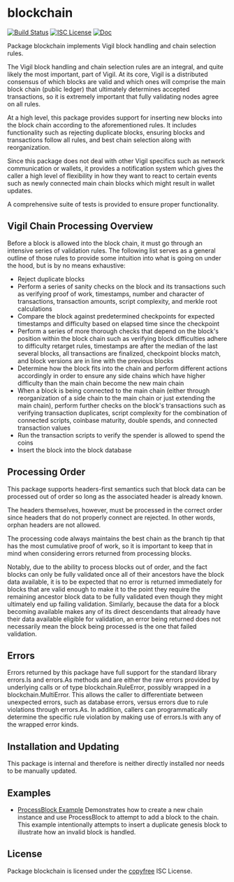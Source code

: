 blockchain
==========

[![Build Status](https://github.com/vigilnetwork/vgl/workflows/Build%20and%20Test/badge.svg)](https://github.com/vigilnetwork/vgl/actions)
[![ISC License](https://img.shields.io/badge/license-ISC-blue.svg)](http://copyfree.org)
[![Doc](https://img.shields.io/badge/doc-reference-blue.svg)](https://pkg.go.dev/github.com/vigilnetwork/vgl/internal/blockchain)

Package blockchain implements Vigil block handling and chain selection rules.

The Vigil block handling and chain selection rules are an integral, and quite
likely the most important, part of Vigil.  At its core, Vigil is a distributed
consensus of which blocks are valid and which ones will comprise the main block
chain (public ledger) that ultimately determines accepted transactions, so it is
extremely important that fully validating nodes agree on all rules.

At a high level, this package provides support for inserting new blocks into the
block chain according to the aforementioned rules.  It includes functionality
such as rejecting duplicate blocks, ensuring blocks and transactions follow all
rules, and best chain selection along with reorganization.

Since this package does not deal with other Vigil specifics such as network
communication or wallets, it provides a notification system which gives the
caller a high level of flexibility in how they want to react to certain events
such as newly connected main chain blocks which might result in wallet updates.

A comprehensive suite of tests is provided to ensure proper functionality.

## Vigil Chain Processing Overview

Before a block is allowed into the block chain, it must go through an intensive
series of validation rules.  The following list serves as a general outline of
those rules to provide some intuition into what is going on under the hood, but
is by no means exhaustive:

 - Reject duplicate blocks
 - Perform a series of sanity checks on the block and its transactions such as
   verifying proof of work, timestamps, number and character of transactions,
   transaction amounts, script complexity, and merkle root calculations
 - Compare the block against predetermined checkpoints for expected timestamps
   and difficulty based on elapsed time since the checkpoint
 - Perform a series of more thorough checks that depend on the block's position
   within the block chain such as verifying block difficulties adhere to
   difficulty retarget rules, timestamps are after the median of the last
   several blocks, all transactions are finalized, checkpoint blocks match, and
   block versions are in line with the previous blocks
 - Determine how the block fits into the chain and perform different actions
   accordingly in order to ensure any side chains which have higher difficulty
   than the main chain become the new main chain
 - When a block is being connected to the main chain (either through
   reorganization of a side chain to the main chain or just extending the
   main chain), perform further checks on the block's transactions such as
   verifying transaction duplicates, script complexity for the combination of
   connected scripts, coinbase maturity, double spends, and connected
   transaction values
 - Run the transaction scripts to verify the spender is allowed to spend the
   coins
 - Insert the block into the block database

 ## Processing Order

 This package supports headers-first semantics such that block data can be
 processed out of order so long as the associated header is already known.

 The headers themselves, however, must be processed in the correct order since
 headers that do not properly connect are rejected.  In other words, orphan
 headers are not allowed.

The processing code always maintains the best chain as the branch tip that has
the most cumulative proof of work, so it is important to keep that in mind when
considering errors returned from processing blocks.

Notably, due to the ability to process blocks out of order, and the fact blocks
can only be fully validated once all of their ancestors have the block data
available, it is to be expected that no error is returned immediately for blocks
that are valid enough to make it to the point they require the remaining
ancestor block data to be fully validated even though they might ultimately end
up failing validation.  Similarly, because the data for a block becoming
available makes any of its direct descendants that already have their data
available eligible for validation, an error being returned does not necessarily
mean the block being processed is the one that failed validation.

## Errors

Errors returned by this package have full support for the standard library
errors.Is and errors.As methods and are either the raw errors provided by
underlying calls or of type blockchain.RuleError, possibly wrapped in a
blockchain.MultiError.  This allows the caller to differentiate between
unexpected errors, such as database errors, versus errors due to rule violations
through errors.As.  In addition, callers can programmatically determine the
specific rule violation by making use of errors.Is with any of the wrapped error
kinds.

## Installation and Updating

This package is internal and therefore is neither directly installed nor needs
to be manually updated.

## Examples

* [ProcessBlock Example](https://pkg.go.dev/github.com/vigilnetwork/vgl/internal/blockchain#example-BlockChain.ProcessBlock)
  Demonstrates how to create a new chain instance and use ProcessBlock to
  attempt to add a block to the chain.  This example intentionally
  attempts to insert a duplicate genesis block to illustrate how an invalid
  block is handled.

## License

Package blockchain is licensed under the [copyfree](http://copyfree.org) ISC
License.
